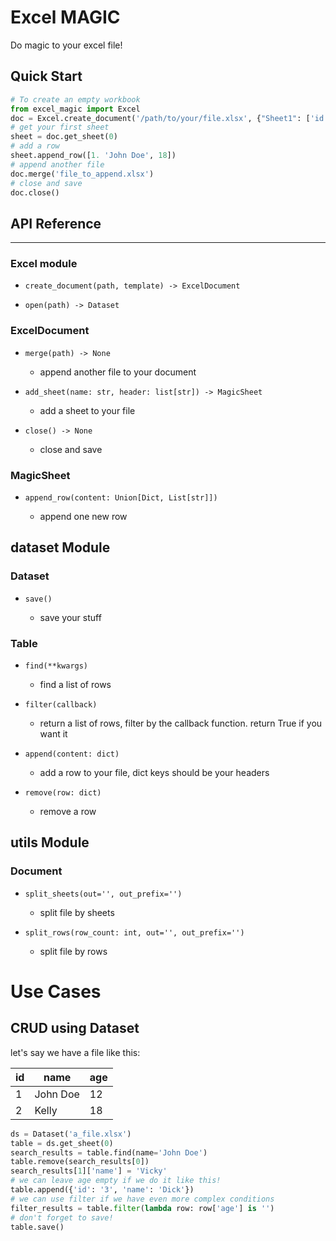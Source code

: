 # Excel MAGIC

Do magic to your excel file!

## Quick Start

```python
# To create an empty workbook
from excel_magic import Excel
doc = Excel.create_document('/path/to/your/file.xlsx', {"Sheet1": ['id', 'name', 'age']})
# get your first sheet
sheet = doc.get_sheet(0)
# add a row
sheet.append_row([1. 'John Doe', 18])
# append another file
doc.merge('file_to_append.xlsx')
# close and save
doc.close()
```

## API Reference

---

### Excel module

- `create_document(path, template) -> ExcelDocument`

- `open(path) -> Dataset`

### ExcelDocument

- `merge(path) -> None`
  
  - append another file to your document

- `add_sheet(name: str, header: list[str]) -> MagicSheet`
  
  - add a sheet to your file

- `close() -> None`
  
  - close and save

### MagicSheet

- `append_row(content: Union[Dict, List[str]])`
  
  - append one new row

## dataset Module

### Dataset

- `save()`
  
  - save your stuff

### Table

- `find(**kwargs)`
  
  - find a list of rows

- `filter(callback)`
  
  - return a list of rows, filter by the callback function. return True if you want it

- `append(content: dict)`
  
  - add a row to your file, dict keys should be your headers

- `remove(row: dict)`
  
  - remove a row

## utils Module

### Document

- `split_sheets(out='', out_prefix='')`
  
  - split file by sheets

- `split_rows(row_count: int, out='', out_prefix='')`
  
  - split file by rows

# Use Cases

## CRUD using Dataset

let's say we have a file like this:

| id  | name     | age |
| --- | -------- | --- |
| 1   | John Doe | 12  |
| 2   | Kelly    | 18  |

```python
ds = Dataset('a_file.xlsx')
table = ds.get_sheet(0)
search_results = table.find(name='John Doe')
table.remove(search_results[0])
search_results[1]['name'] = 'Vicky'
# we can leave age empty if we do it like this!
table.append({'id': '3', 'name': 'Dick'})
# we can use filter if we have even more complex conditions
filter_results = table.filter(lambda row: row['age'] is '')
# don't forget to save!
table.save()
```
